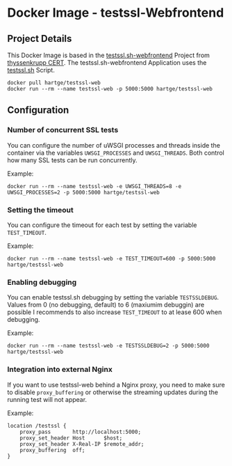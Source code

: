 # Docker Image - testssl-Webfrontend

## Project Details

This Docker Image is based in the [testssl.sh-webfrontend](https://github.com/TKCERT/testssl.sh-webfrontend) Project from [thyssenkrupp CERT](https://github.com/TKCERT).
The testssl.sh-webfrontend Application uses the [testssl.sh](https://github.com/drwetter/testssl.sh) Script.

```
docker pull hartge/testssl-web
docker run --rm --name testssl-web -p 5000:5000 hartge/testssl-web
```

## Configuration

### Number of concurrent SSL tests

You can configure the number of uWSGI processes and threads inside the container via the variables `UWSGI_PROCESSES` and `UWSGI_THREADS`. Both control how many SSL tests can be run concurrently.

Example:

```
docker run --rm --name testssl-web -e UWSGI_THREADS=8 -e UWSGI_PROCESSES=2 -p 5000:5000 hartge/testssl-web
```

### Setting the timeout

You can configure the timeout for each test by setting the variable `TEST_TIMEOUT`.

Example:

```
docker run --rm --name testssl-web -e TEST_TIMEOUT=600 -p 5000:5000 hartge/testssl-web
```

### Enabling debugging

You can enable testssl.sh debugging by setting the variable `TESTSSLDEBUG`.
Values from 0 (no debugging, default) to 6 (maxiumim debuggin) are possible
I recommends to also increase `TEST_TIMEOUT` to at lease 600 when debugging.

Example:

```
docker run --rm --name testssl-web -e TESTSSLDEBUG=2 -p 5000:5000 hartge/testssl-web
```

### Integration into external Nginx

If you want to use testssl-web behind a Nginx proxy, you need to make sure to disable `proxy_buffering` or otherwise the streaming updates during the running test will not appear.

Example:

```
location /testssl {
    proxy_pass       http://localhost:5000;
    proxy_set_header Host      $host;
    proxy_set_header X-Real-IP $remote_addr;
    proxy_buffering  off;
}
```

